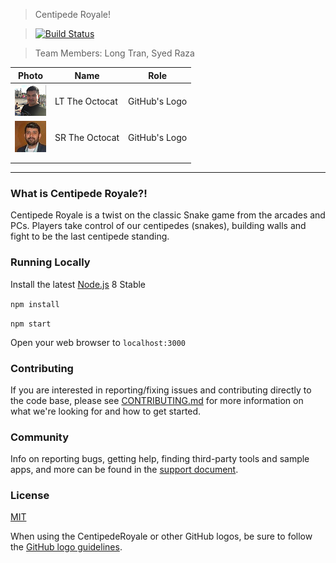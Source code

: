 
> Centipede Royale!

> [![Build Status](https://dev.azure.com/lontran/lontran/_apis/build/status/longttran.CentipedeRoyale?branchName=master)](https://dev.azure.com/lontran/lontran/_build/latest?definitionId=1&branchName=master)

> Team Members: Long Tran, Syed Raza 


| Photo              | Name             | Role          |
|--------------------|------------------|---------------|
| ![Long Tran](https://github.com/centipede-royale/CentipedeRoyale/blob/master/images/LongTran.png) | LT The Octocat | GitHub's Logo |
| ![Syed Raza](https://github.com/centipede-royale/CentipedeRoyale/blob/master/images/SyedRaza.jpg) | SR The Octocat | GitHub's Logo |
|                    |                  |               |
|                    |                  |               |

----

### What is Centipede Royale?!

Centipede Royale is a twist on the classic Snake game from the arcades and PCs.  Players take control of our centipedes (snakes), building walls and fight to be the last centipede standing.



### Running Locally

Install the latest [Node.js](http://nodejs.org) 8 Stable

`npm install`

`npm start`

Open your web browser to `localhost:3000`

### Contributing

If you are interested in reporting/fixing issues and contributing directly to the code base, please see [CONTRIBUTING.md](CONTRIBUTING.md) for more information on what we're looking for and how to get started.

### Community

Info on reporting bugs, getting help, finding third-party tools and sample apps,
and more can be found in the [support document](docs/tutorial/support.md#finding-support).

### License

[MIT](https://github.com/centipede-royale/CentipedeRoyale/blob/master/LICENSE)

When using the CentipedeRoyale or other GitHub logos, be sure to follow the [GitHub logo guidelines](https://github.com/logos).
